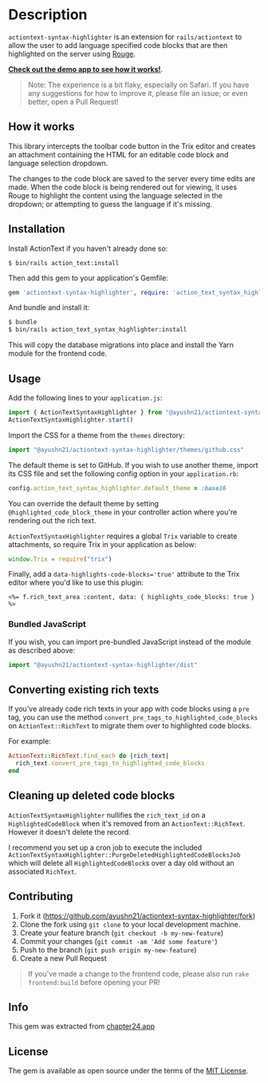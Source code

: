 # Description

`actiontext-syntax-highlighter` is an extension for `rails/actiontext` to allow the user to add language specified code blocks that are then highlighted on the server using [Rouge](http://github.com/rouge-ruby/rouge).

[**Check out the demo app to see how it works!**](https://actiontext-syntax-highlighter.herokuapp.com).

> Note: The experience is a bit flaky, especially on Safari. If you have any suggestions for how to improve it, please file an issue; or even better, open a Pull Request!

## How it works

This library intercepts the toolbar code button in the Trix editor and creates an attachment containing the HTML for an editable code block and language selection dropdown.

The changes to the code block are saved to the server every time edits are made. When the code block is being rendered out for viewing, it uses Rouge to highlight the content using the language selected in the dropdown; or attempting to guess the language if it's missing.


## Installation

Install ActionText if you haven't already done so:

```shell
$ bin/rails action_text:install
```

Then add this gem to your application's Gemfile:

```ruby
gem 'actiontext-syntax-highlighter', require: 'action_text_syntax_highlighter/engine'
```

And bundle and install it:

```bash
$ bundle
$ bin/rails action_text_syntax_highlighter:install
```

This will copy the database migrations into place and install the Yarn module for the frontend code.


## Usage

Add the following lines to your `application.js`:

```javascript
import { ActionTextSyntaxHighlighter } from "@ayushn21/actiontext-syntax-highlighter"
ActionTextSyntaxHighlighter.start()
```

Import the CSS for a theme from the `themes` directory:

```javascript
import "@ayushn21/actiontext-syntax-highlighter/themes/github.css"
```

The default theme is set to GitHub. If you wish to use another theme, import its CSS file and set the following config option in your `application.rb`:

```ruby
config.action_text_syntax_highlighter.default_theme = :base16
```

You can override the default theme by setting `@highlighted_code_block_theme` in your controller action where you're rendering out the rich text.

`ActionTextSyntaxHighlighter` requires a global `Trix` variable to create attachments, so require Trix in your application as below:

```javascript
window.Trix = require("trix")
```

Finally, add a `data-highlights-code-blocks='true'` attribute to the Trix editor where you'd like to use this plugin:

```erb
<%= f.rich_text_area :content, data: { highlights_code_blocks: true } %>
```

### Bundled JavaScript

If you wish, you can import pre-bundled JavaScript instead of the module as described above:

```javascript
import "@ayushn21/actiontext-syntax-highlighter/dist"
```

## Converting existing rich texts

If you've already code rich texts in your app with code blocks using a `pre` tag, you can use the method `convert_pre_tags_to_highlighted_code_blocks` on `ActionText::RichText` to migrate them over to highlighted code blocks.

For example:

```ruby
ActionText::RichText.find_each do |rich_text|
  rich_text.convert_pre_tags_to_highlighted_code_blocks
end
```

## Cleaning up deleted code blocks

`ActionTextSyntaxHighlighter` nullifies the `rich_text_id` on a `HighlightedCodeBlock` when it's removed from an `ActionText::RichText`. However it doesn't delete the record. 

I recommend you set up a cron job to execute the included `ActionTextSyntaxHighlighter::PurgeDeletedHighlightedCodeBlocksJob` which will delete all `HighlightedCodeBlock`s over a day old without an associated `RichText`.


## Contributing

1. Fork it (https://github.com/ayushn21/actiontext-syntax-highlighter/fork)
2. Clone the fork using `git clone` to your local development machine.
3. Create your feature branch (`git checkout -b my-new-feature`)
4. Commit your changes (`git commit -am 'Add some feature'`)
5. Push to the branch (`git push origin my-new-feature`)
6. Create a new Pull Request

> If you've made a change to the frontend code, please also run `rake frontend:build` before opening your PR!

## Info

This gem was extracted from [chapter24.app](https://chapter24.app)


## License
The gem is available as open source under the terms of the [MIT License](https://opensource.org/licenses/MIT).
